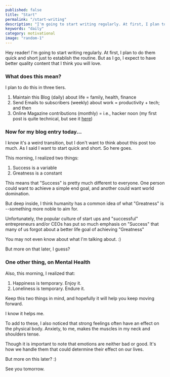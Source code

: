 ```yaml
---
published: false
title: "Start"
permalink: "/start-writing"
description: "I'm going to start writing regularly. At first, I plan to do them quick and short just to establish the routine."
keywords: "daily"
category: motivational
image: "random-1"
---
```


Hey reader! I'm going to start writing regularly. At first, I plan to do them quick and short just to establish the routine. But as I go, I expect to have better quality content that I think you will love. <!--more-->

### What does this mean?

I plan to do this in three tiers.

1. Maintain this Blog (daily) about life = family, health, finance
2. Send Emails to subscribers (weekly) about work = productivity + tech; and then
3. Online Magazine contributions (monthly) = i.e., hacker noon (my first post is quite technical, but see it [here](https://hackernoon.com/how-to-force-javascript-variables-to-use-specific-dom-apis-ca1i43q7))

### Now for my blog entry today...

I know it's a weird transition, but I don't want to think about this post too much. As I said I want to start quick and short. So here goes.

This morning, I realized two things:

1. Success is a variable
2. Greatness is a constant

This means that "Success" is pretty much different to everyone. One person could want to achieve a simple end goal, and another could want world domination.

But deep inside, I think humanity has a common idea of what "Greatness" is --something more noble to aim for.

Unfortunately, the popular culture of start ups and "successful" entrepreneurs and/or CEOs has put so much emphasis on "Success" that many of us forgot about a better life goal of achieving "Greatness"

You may not even know about what I'm talking about. :)

But more on that later, I guess?

### One other thing, on Mental Health

Also, this morning, I realized that:

1. Happiness is temporary. Enjoy it.
2. Loneliness is temporary. Endure it.

Keep this two things in mind, and hopefully it will help you keep moving forward.

I know it helps me.

To add to these, I also noticed that strong feelings often have an effect on the physical body. Anxiety, to me, makes the muscles in my neck and shoulders tense.

Though it is important to note that emotions are neither bad or good. It's how we handle them that could determine their effect on our lives.

But more on this later? :)

See you tomorrow.
